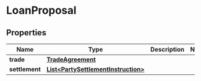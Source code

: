 # LoanProposal

## Properties
Name | Type | Description | Notes
------------ | ------------- | ------------- | -------------
**trade** | [**TradeAgreement**](TradeAgreement.md) |  | 
**settlement** | [**List&lt;PartySettlementInstruction&gt;**](PartySettlementInstruction.md) |  | 
